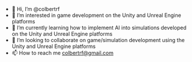 - 👋 Hi, I’m @colbertrf
- 👀 I’m interested in game development on the Unity and Unreal Engine platforms
- 🌱 I’m currently learning how to implement AI into simulations developed on the Unity and Unreal Engine platforms
- 💞️ I’m looking to collaborate on game/simulation development using the Unity and Unreal Engine platforms
- 📫 How to reach me colbertrf@gmail.com

<!---
colbertrf/colbertrf is a ✨ special ✨ repository because its `README.md` (this file) appears on your GitHub profile.
You can click the Preview link to take a look at your changes.
--->
